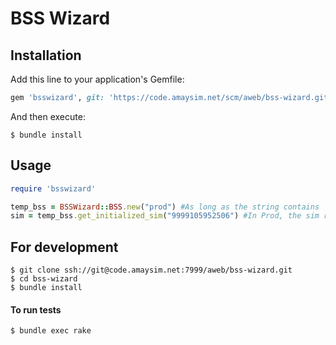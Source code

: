 # BSS Wizard

## Installation

Add this line to your application's Gemfile:

```ruby
gem 'bsswizard', git: 'https://code.amaysim.net/scm/aweb/bss-wizard.git'
```

And then execute:

    $ bundle install


## Usage

```ruby
require 'bsswizard'

temp_bss = BSSWizard::BSS.new("prod") #As long as the string contains 'prod' (case insensitive), it'll point to production, else will point to battlefield
sim = temp_bss.get_initialized_sim("9999105952506") #In Prod, the sim returned will be likely different from what you pass in
```


## For development

    $ git clone ssh://git@code.amaysim.net:7999/aweb/bss-wizard.git
    $ cd bss-wizard
    $ bundle install

#### To run tests

    $ bundle exec rake
